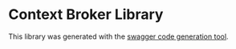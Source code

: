 # Context Broker Library
This library was generated with the [swagger code generation tool](https://swagger.io/tools/swagger-codegen).